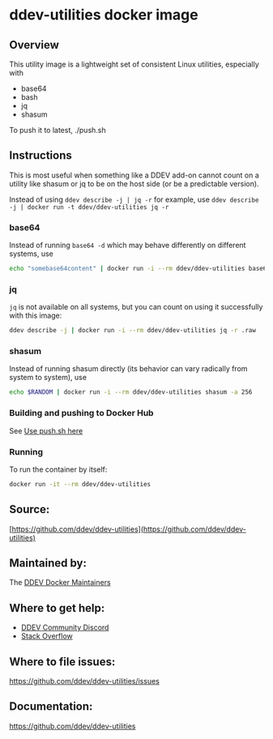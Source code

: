 # ddev-utilities docker image

## Overview

This utility image is a lightweight set of consistent Linux utilities, especially with

* base64
* bash
* jq
* shasum

To push it to latest, ./push.sh

## Instructions

This is most useful when something like a DDEV add-on cannot count on a utility like shasum or jq to be on the host side (or be a predictable version).

Instead of using `ddev describe -j | jq -r` for example, use `ddev describe -j | docker run -t ddev/ddev-utilities jq -r`

### base64

Instead of running `base64 -d` which may behave differently on different systems, use 
```bash
echo "somebase64content" | docker run -i --rm ddev/ddev-utilities base64 -d
```

### jq

`jq` is not available on all systems, but you can count on using it successfully with this image:

```bash
ddev describe -j | docker run -i --rm ddev/ddev-utilities jq -r .raw
```

### shasum

Instead of running shasum directly (its behavior can vary radically from system to system), use

```bash
echo $RANDOM | docker run -i --rm ddev/ddev-utilities shasum -a 256
```

### Building and pushing to Docker Hub

See [Use push.sh here](push.sh)

### Running
To run the container by itself:

```bash
docker run -it --rm ddev/ddev-utilities
```

## Source:

[https://github.com/ddev/ddev-utilities](https://github.com/ddev/ddev-utilities)

## Maintained by:

The [DDEV Docker Maintainers](https://github.com/ddev)

## Where to get help:

* [DDEV Community Discord](https://discord.gg/5wjP76mBJD)
* [Stack Overflow](https://stackoverflow.com/questions/tagged/ddev)

## Where to file issues:

https://github.com/ddev/ddev-utilities/issues

## Documentation:

https://github.com/ddev/ddev-utilities



